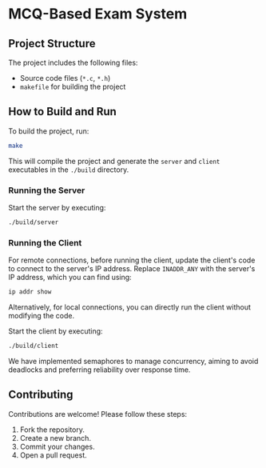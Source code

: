 # MCQ-Based Exam System

## Project Structure

The project includes the following files:

- Source code files (`*.c`, `*.h`)
- `makefile` for building the project

## How to Build and Run

To build the project, run:

```bash
make
```

This will compile the project and generate the `server` and `client` executables in the `./build` directory.

### Running the Server

Start the server by executing:

```bash
./build/server
```

### Running the Client

For remote connections, before running the client, update the client's code to connect to the server's IP address. Replace `INADDR_ANY` with the server's IP address, which you can find using:

```bash
ip addr show
```

Alternatively, for local connections, you can directly run the client without modifying the code.

Start the client by executing:

```bash
./build/client
```

We have implemented semaphores to manage concurrency, aiming to avoid deadlocks and preferring reliability over response time.

## Contributing

Contributions are welcome! Please follow these steps:

1. Fork the repository.
2. Create a new branch.
3. Commit your changes.
4. Open a pull request.
